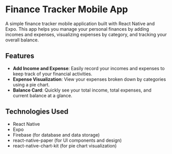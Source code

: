 # Finance Tracker Mobile App

A simple finance tracker mobile application built with React Native and Expo. This app helps you manage your personal finances by adding incomes and expenses, visualizing expenses by category, and tracking your overall balance.

## Features

- **Add Income and Expense**: Easily record your incomes and expenses to keep track of your financial activities.
- **Expense Visualization**: View your expenses broken down by categories using a pie chart.
- **Balance Card**: Quickly see your total income, total expenses, and current balance at a glance.

## Technologies Used

- React Native
- Expo
- Firebase (for database and data storage)
- react-native-paper (for UI components and design)
- react-native-chart-kit (for pie chart visualization)
